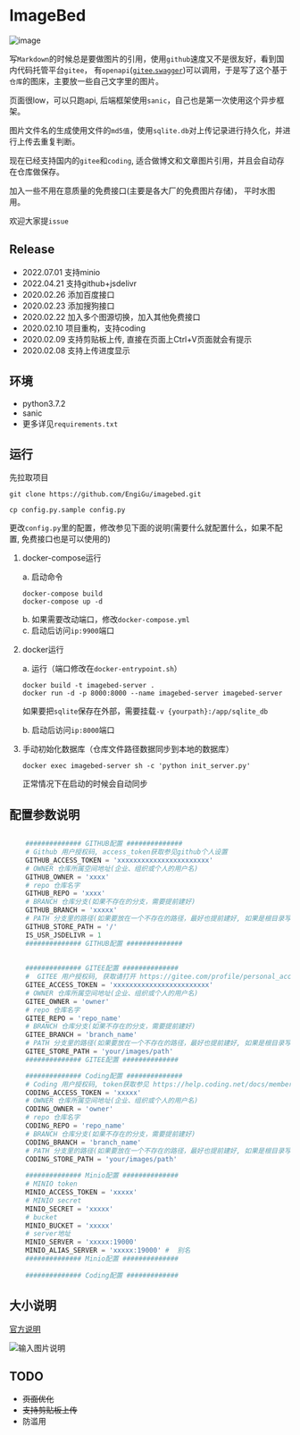 # ImageBed

![image](https://engigu.coding.net/p/imagestore/d/imagestore/git/raw/back/store/d30f3bb9c3e0598dcc4ea92970b343af.png)

写`Markdown`的时候总是要做图片的引用，使用`github`速度又不是很友好，看到国内代码托管平台`gitee`， 有`openapi`([`gitee`.`swagger`](https://gitee.com/api/v5/swagger))可以调用，于是写了这个基于`仓库`的图床，主要放一些自己文字里的图片。

页面很low，可以只跑api, 后端框架使用`sanic`，自己也是第一次使用这个异步框架。

图片文件名的生成使用文件的`md5值`，使用`sqlite.db`对上传记录进行持久化，并进行上传去重复判断。

现在已经支持国内的`gitee`和`coding`, 适合做博文和文章图片引用，并且会自动存在仓库做保存。

加入一些不用在意质量的免费接口(主要是各大厂的免费图片存储)， 平时水图用。

欢迎大家提`issue`

##  Release
 - 2022.07.01 支持minio
 - 2022.04.21 支持github+jsdelivr
 - 2020.02.26 添加百度接口
 - 2020.02.23 添加搜狗接口
 - 2020.02.22 加入多个图源切换，加入其他免费接口
 - 2020.02.10 项目重构，支持coding
 - 2020.02.09 支持剪贴板上传, 直接在页面上Ctrl+V页面就会有提示
 - 2020.02.08 支持上传进度显示

## 环境
  - python3.7.2
  - sanic
  - 更多详见`requirements.txt`


## 运行
先拉取项目
```shell
git clone https://github.com/EngiGu/imagebed.git
```
```shell
cp config.py.sample config.py
```
更改`config.py`里的配置，修改参见下面的说明(需要什么就配置什么，如果不配置, 免费接口也是可以使用的)

1. docker-compose运行

    a. 启动命令
    ```shell
    docker-compose build
    docker-compose up -d
    ```
    b. 如果需要改动端口，修改`docker-compose.yml`  
    c. 启动后访问`ip:9900`端口


3. docker运行
    
    a. 运行（端口修改在`docker-entrypoint.sh`）
     ```shell
    docker build -t imagebed-server .
    docker run -d -p 8000:8000 --name imagebed-server imagebed-server
    ```
    如果要把`sqlite`保存在外部，需要挂载`-v {yourpath}:/app/sqlite_db`
    
    b. 启动后访问`ip:8000`端口


4. 手动初始化数据库（仓库文件路径数据同步到本地的数据库）
    ```shell
    docker exec imagebed-server sh -c 'python init_server.py'
    ```
   正常情况下在启动的时候会自动同步
   

## 配置参数说明

```python

    ############## GITHUB配置 ##############
    # Github 用户授权码, access_token获取参见github个人设置
    GITHUB_ACCESS_TOKEN = 'xxxxxxxxxxxxxxxxxxxxxxx'
    # OWNER 仓库所属空间地址(企业、组织或个人的用户名)
    GITHUB_OWNER = 'xxxx'
    # repo 仓库名字
    GITHUB_REPO = 'xxxx'
    # BRANCH 仓库分支(如果不存在的分支，需要提前建好)
    GITHUB_BRANCH = 'xxxxx'
    # PATH 分支里的路径(如果要放在一个不存在的路径，最好也提前建好, 如果是根目录写/)
    GITHUB_STORE_PATH = '/'
    IS_USR_JSDELIVR = 1
    ############## GITHUB配置 ##############
    
    
    ############## GITEE配置 ##############
    #  GITEE 用户授权码, 获取请打开 https://gitee.com/profile/personal_access_tokens/new 授权复制出现的access_token
    GITEE_ACCESS_TOKEN = 'xxxxxxxxxxxxxxxxxxxxxxxx'
    # OWNER 仓库所属空间地址(企业、组织或个人的用户名)
    GITEE_OWNER = 'owner'
    # repo 仓库名字
    GITEE_REPO = 'repo_name'
    # BRANCH 仓库分支(如果不存在的分支，需要提前建好)
    GITEE_BRANCH = 'branch_name'
    # PATH 分支里的路径(如果要放在一个不存在的路径，最好也提前建好, 如果是根目录写/)
    GITEE_STORE_PATH = 'your/images/path'
    ############## GITEE配置 ##############

    ############## Coding配置 ##############
    # Coding 用户授权码, token获取参见 https://help.coding.net/docs/member/tokens.html
    CODING_ACCESS_TOKEN = 'xxxxx'
    # OWNER 仓库所属空间地址(企业、组织或个人的用户名)
    CODING_OWNER = 'owner'
    # repo 仓库名字
    CODING_REPO = 'repo_name'
    # BRANCH 仓库分支(如果不存在的分支，需要提前建好)
    CODING_BRANCH = 'branch_name'
    # PATH 分支里的路径(如果要放在一个不存在的路径，最好也提前建好, 如果是根目录写/)
    CODING_STORE_PATH = 'your/images/path'
    
    ############## Minio配置 ##############
    # MINIO token
    MINIO_ACCESS_TOKEN = 'xxxxx'
    # MINIO secret
    MINIO_SECRET = 'xxxxx'
    # bucket
    MINIO_BUCKET = 'xxxxx'
    # server地址
    MINIO_SERVER = 'xxxxx:19000'
    MINIO_ALIAS_SERVER = 'xxxxx:19000' #  别名
    ############## Minio配置 ##############
    
    ############## Coding配置 #############
```


##  大小说明
[官方说明](https://gitee.com/help/articles/4125#article-header0)

![输入图片说明](https://images.gitee.com/uploads/images/2020/0209/160615_555f2669_1346635.png "屏幕截图.png")


## TODO
  - ~~页面优化~~
  - ~~支持剪贴板上传~~
  - 防滥用
  
